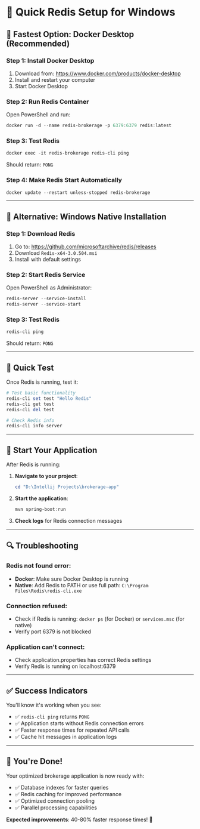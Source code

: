 # 🚀 Quick Redis Setup for Windows

## 🎯 Fastest Option: Docker Desktop (Recommended)

### **Step 1: Install Docker Desktop**
1. Download from: https://www.docker.com/products/docker-desktop
2. Install and restart your computer
3. Start Docker Desktop

### **Step 2: Run Redis Container**
Open PowerShell and run:
```powershell
docker run -d --name redis-brokerage -p 6379:6379 redis:latest
```

### **Step 3: Test Redis**
```powershell
docker exec -it redis-brokerage redis-cli ping
```
Should return: `PONG`

### **Step 4: Make Redis Start Automatically**
```powershell
docker update --restart unless-stopped redis-brokerage
```

---

## 🔧 Alternative: Windows Native Installation

### **Step 1: Download Redis**
1. Go to: https://github.com/microsoftarchive/redis/releases
2. Download `Redis-x64-3.0.504.msi`
3. Install with default settings

### **Step 2: Start Redis Service**
Open PowerShell as Administrator:
```powershell
redis-server --service-install
redis-server --service-start
```

### **Step 3: Test Redis**
```powershell
redis-cli ping
```
Should return: `PONG`

---

## 🧪 Quick Test

Once Redis is running, test it:

```powershell
# Test basic functionality
redis-cli set test "Hello Redis"
redis-cli get test
redis-cli del test

# Check Redis info
redis-cli info server
```

---

## 🚀 Start Your Application

After Redis is running:

1. **Navigate to your project**:
   ```powershell
   cd "D:\Intellij Projects\brokerage-app"
   ```

2. **Start the application**:
   ```powershell
   mvn spring-boot:run
   ```

3. **Check logs** for Redis connection messages

---

## 🔍 Troubleshooting

### **Redis not found error**:
- **Docker**: Make sure Docker Desktop is running
- **Native**: Add Redis to PATH or use full path: `C:\Program Files\Redis\redis-cli.exe`

### **Connection refused**:
- Check if Redis is running: `docker ps` (for Docker) or `services.msc` (for native)
- Verify port 6379 is not blocked

### **Application can't connect**:
- Check application.properties has correct Redis settings
- Verify Redis is running on localhost:6379

---

## ✅ Success Indicators

You'll know it's working when you see:
- ✅ `redis-cli ping` returns `PONG`
- ✅ Application starts without Redis connection errors
- ✅ Faster response times for repeated API calls
- ✅ Cache hit messages in application logs

---

## 🎉 You're Done!

Your optimized brokerage application is now ready with:
- ✅ Database indexes for faster queries
- ✅ Redis caching for improved performance
- ✅ Optimized connection pooling
- ✅ Parallel processing capabilities

**Expected improvements**: 40-80% faster response times! 🚀
